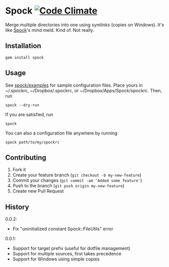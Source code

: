 # Spock [![Code Climate](https://codeclimate.com/badge.png)](https://codeclimate.com/github/ariofrio/oration)

Merge multiple directories into one using symlinks (copies on Windows). It's like [Spock][]'s mind meld. Kind of. Not really.

  [spock]: http://en.wikipedia.org/wiki/Spock

## Installation

    gem install spock

## Usage

See [spock/examples][] for sample configuration files. Place yours in ~/.spockrc, ~/Dropbox/.spockrc, or ~/Dropbox/Apps/Spock/spockrc. Then, run

    spock --dry-run

If you are satisfied, run

    spock

You can also a configuration file anywhere by running

    spock path/to/my/spockrc

  [spock/examples]: https://github.com/ariofrio/spock/tree/master/examples

## Contributing

1. Fork it
2. Create your feature branch (`git checkout -b my-new-feature`)
3. Commit your changes (`git commit -am 'Added some feature'`)
4. Push to the branch (`git push origin my-new-feature`)
5. Create new Pull Request

## History

0.0.2:

 - Fix "uninitialized constant Spock::FileUtils" error

0.0.1:

 - Support for target prefix (useful for dotfile management)
 - Support for multiple sources, first takes precedence
 - Support for Windows using simple copies

